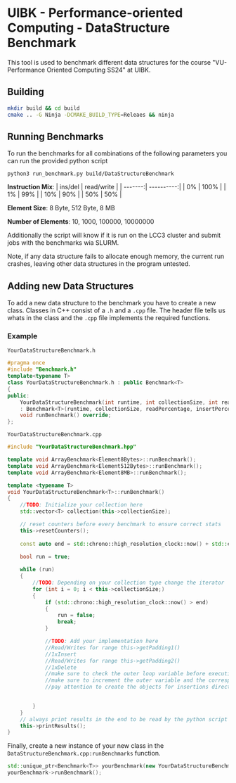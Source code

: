 # UIBK - Performance-oriented Computing - DataStructure Benchmark

This tool is used to benchmark different data structures for the course "VU-Performance Oriented Computing SS24" at UIBK.

## Building
```bash
mkdir build && cd build
cmake .. -G Ninja -DCMAKE_BUILD_TYPE=Releaes && ninja
```
## Running Benchmarks
To run the benchmarks for all combinations of the following parameters you can run the provided python script

`python3 run_benchmark.py build/DataStructureBenchmark`

**Instruction Mix**:
| ins/del | read/write |
| -------:| ----------:|
|     0%  |      100%  |
|     1%  |       99%  |
|    10%  |       90%  |
|    50%  |       50%  |

**Element Size**: 8 Byte, 512 Byte, 8 MB

**Number of Elements**: 10, 1000, 100000, 10000000

Additionally the script will know if it is run on the LCC3 cluster and submit jobs with the benchmarks wia SLURM.

Note, if any data structure fails to allocate enough memory, the current run crashes, leaving other data structures in the program untested.




## Adding new Data Structures
To add a new data structure to the benchmark you have to create a new class. Classes in C++ consist of a `.h` and a `.cpp` file. The header file tells us whats in the class and the `.cpp` file implements the required functions.

### Example

`YourDataStructureBenchmark.h`
```c++
#pragma once
#include "Benchmark.h"
template<typename T>
class YourDataStructureBenchmark.h : public Benchmark<T>
{
public:
	YourDataStructureBenchmark(int runtime, int collectionSize, int readPercentage, int insertPercentage) 
    : Benchmark<T>(runtime, collectionSize, readPercentage, insertPercentage) {}
	void runBenchmark() override;
};
```


`YourDataStructureBenchmark.cpp`
```c++
#include "YourDataStructureBenchmark.hpp"

template void ArrayBenchmark<Element8Bytes>::runBenchmark();
template void ArrayBenchmark<Element512Bytes>::runBenchmark();
template void ArrayBenchmark<Element8MB>::runBenchmark();

template <typename T>
void YourDataStructureBenchmark<T>::runBenchmark()
{
    //TODO: Initialize your collection here
    std::vector<T> collection(this->collectionSize);

    // reset counters before every benchmark to ensure correct stats
	this->resetCounters();
	    
    const auto end = std::chrono::high_resolution_clock::now() + std::chrono::seconds(this->runtime);
    
	bool run = true;

	while (run)
	{
        //TODO: Depending on your collection type change the iterator
		for (int i = 0; i < this->collectionSize;)
		{
			if (std::chrono::high_resolution_clock::now() > end)
			{
				run = false;
				break;
			}

            //TODO: Add your implementation here
            //Read/Writes for range this->getPadding1() 
            //1xInsert
            //Read/Writes for range this->getPadding2()
            //1xDelete
            //make sure to check the outer loop variable before executing any of these actions
            //make sure to increment the outer variable and the corresponding counter after each action
            //pay attention to create the objects for insertions directly on the stack

			
		}
	}
    // always print results in the end to be read by the python script
    this->printResults();
}
```


Finally, create a new instance of your new class in the `DataStructureBenchmark.cpp:runBenchmarks` function.
```c++
std::unique_ptr<Benchmark<T>> yourBenchmark(new YourDataStructureBenchmark<T>(benchmarkTime,collectionSize, readPercentage, insertPercentage));
yourBenchmark->runBenchmark();
```